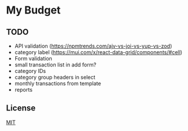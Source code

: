 # My Budget

## TODO

- API validation (https://npmtrends.com/ajv-vs-joi-vs-yup-vs-zod)
- category label (https://mui.com/x/react-data-grid/components/#cell)
- Form validation
- small transaction list in add form?
- category IDs
- category group headers in select
- monthly transactions from template
- reports

## License

[MIT](https://choosealicense.com/licenses/mit/)
